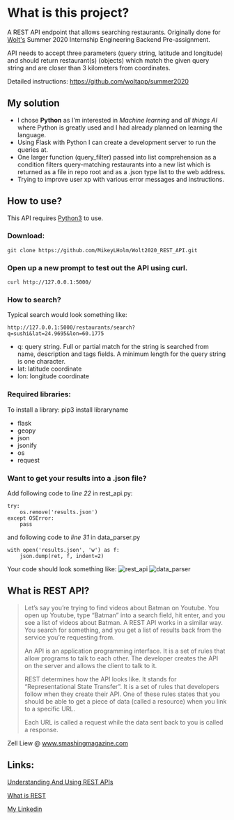 # What is this project?
A REST API endpoint that allows searching restaurants.
Originally done for [Wolt's](https://wolt.com/) Summer 2020 Internship Engineering Backend Pre-assignment.

API needs to accept three parameters (query string, latitude and longitude) and should return restaurant(s) (objects) which match the given query string and are closer than 3 kilometers from coordinates.

Detailed instructions:
https://github.com/woltapp/summer2020

## My solution

* I chose **Python** as I'm interested in *Machine learning* and *all things AI* where Python is greatly used and I had already planned on learning the language. 
* Using Flask with Python I can create a development server to run the queries at.
* One larger function (query_filter) passed into list comprehension as a condition filters query-matching restaurants into a new list which is returned as a file in repo root and as a .json type list to the web address.
* Trying to improve user xp with various error messages and instructions.

## How to use?

This API requires [Python3](https://realpython.com/installing-python/) to use.

### Download:
```git clone https://github.com/MikeyLHolm/Wolt2020_REST_API.git```

### Open up a new prompt to test out the API using curl.
```curl http://127.0.0.1:5000/```

### How to search?

Typical search would look something like:

```http://127.0.0.1:5000/restaurants/search?q=sushi&lat=24.9695&lon=60.1775```

* q: query string. Full or partial match for the string is searched from name, description and tags fields. A minimum length for the query string is one character.
* lat: latitude coordinate
* lon: longitude coordinate

### Required libraries:

To install a library: pip3 install libraryname
* flask
* geopy
* json
* jsonify
* os
* request

### Want to get your results into a .json file?

Add following code to *line 22* in rest_api.py:

```
try:
    os.remove('results.json')
except OSError:
    pass
```
and following code to *line 31* in data_parser.py

```
with open('results.json', 'w') as f:
    json.dump(ret, f, indent=2)
```

Your code should look something like:
![rest_api](/images/line22.png)
![data_parser](/images/line31.png)

## What is REST API?

>Let’s say you’re trying to find videos about Batman on Youtube. You open up Youtube, type “Batman” into a search field, hit enter, and you see a list of videos about Batman. A REST API works in a similar way. You search for something, and you get a list of results back from the service you’re requesting from.
>
>An API is an application programming interface. It is a set of rules that allow programs to talk to each other. The developer creates the API on the server and allows the client to talk to it.
>
>REST determines how the API looks like. It stands for “Representational State Transfer”. It is a set of rules that developers follow when they create their API. One of these rules states that you should be able to get a piece of data (called a resource) when you link to a specific URL.
>
>Each URL is called a request while the data sent back to you is called a response.

Zell Liew @ www.smashingmagazine.com 

## Links:

[Understanding And Using REST APIs](https://www.smashingmagazine.com/2018/01/understanding-using-rest-api/)

[What is REST](https://en.wikipedia.org/wiki/Representational_state_transfer)

[My Linkedin](https://www.linkedin.com/in/mlindholm3)
